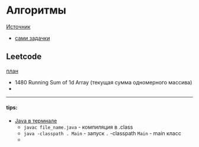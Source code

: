 # Алгоритмы

[Источник](https://habr.com/ru/company/yandex/blog/449890/)

* [сами задачки](https://contest.yandex.ru/contest/8458/enter/?utm_source=habr&utm_content=post070519)

## Leetcode

[план](https://leetcode.com/study-plan/leetcode-75/?progress=j0rkqc2)

* 1480 Running Sum of 1d Array (текущая сумма одномерного массива)
* 

---

#### tips:

* [Java в термнале](https://habr.com/ru/post/125210/)
    * `javac file_name.java`  - компиляция в .class
    * `java -classpath . Main` - запуск `.` -classpath `Main` - main класс
    * 